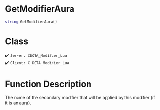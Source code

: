 # GetModifierAura
```lua
string GetModifierAura()
```
# Class
✔️ `Server: CDOTA_Modifier_Lua`  
✔️ `Client: C_DOTA_Modifier_Lua`  

# Function Description
The name of the secondary modifier that will be applied by this modifier (if it is an aura).
